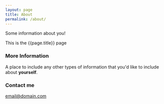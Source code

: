 ```yaml
---
layout: page
title: About
permalink: /about/
---
```


Some information about you!

This is the {{page.title}} page

### More Information

A place to include any other types of information that you'd like to include about **yourself**.

### Contact me

[email@domain.com](mailto:email@domain.com)

